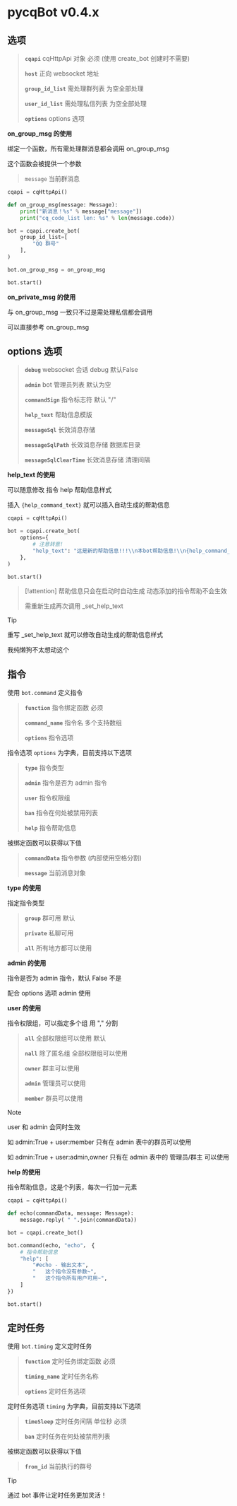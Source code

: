 # pycqBot v0.4.x

## 选项

> **`cqapi`** cqHttpApi 对象 必须 (使用 create_bot 创建时不需要)
> 
> **`host`** 正向 websocket 地址
> 
> **`group_id_list`** 需处理群列表 为空全部处理
> 
> **`user_id_list`** 需处理私信列表 为空全部处理
> 
> **`options`** options 选项

**on_group_msg 的使用**

绑定一个函数，所有需处理群消息都会调用 on_group_msg

这个函数会被提供一个参数

> `message` 当前群消息

```python
cqapi = cqHttpApi()

def on_group_msg(message: Message):
    print("新消息！%s" % message["message"])
    print("cq_code_list len: %s" % len(message.code))

bot = cqapi.create_bot(
    group_id_list=[
        "QQ 群号"
    ],
)

bot.on_group_msg = on_group_msg

bot.start()
```

**on_private_msg 的使用**

与 on_group_msg 一致只不过是需处理私信都会调用

可以直接参考 on_group_msg

## options 选项

> **`debug`** websocket 会话 debug 默认False
> 
> **`admin`** bot 管理员列表 默认为空
> 
> **`commandSign`** 指令标志符 默认 "/"
> 
> **`help_text`** 帮助信息模版
> 
> **`messageSql`** 长效消息存储
>
> **`messageSqlPath`** 长效消息存储 数据库目录
> 
> **`messageSqlClearTime`** 长效消息存储 清理间隔
>

**help_text 的使用**

可以随意修改 指令 help 帮助信息样式

插入 `{help_command_text}` 就可以插入自动生成的帮助信息

```python
cqapi = cqHttpApi()

bot = cqapi.create_bot(
    options={
        # 注意转意!
        "help_text": "这是新的帮助信息!!!\\n本bot帮助信息!\\n{help_command_text}\\npycqbot v0.1.0"
    },
)

bot.start()
```

> [!attention]
> 帮助信息只会在启动时自动生成 动态添加的指令帮助不会生效
>
> 需重新生成再次调用 _set_help_text

> [!tip]
> 重写 _set_help_text 就可以修改自动生成的帮助信息样式
>
> 我纯懒狗不太想动这个

## 指令

使用 `bot.command` 定义指令

> **`function`** 指令绑定函数 必须
> 
> **`command_name`** 指令名 多个支持数组
> 
> **`options`** 指令选项

指令选项 `options` 为字典，目前支持以下选项

> **`type`** 指令类型
> 
> **`admin`** 指令是否为 admin 指令
> 
> **`user`** 指令权限组
> 
> **`ban`** 指令在何处被禁用列表
> 
> **`help`** 指令帮助信息

被绑定函数可以获得以下值

> **`commandData`** 指令参数 (内部使用空格分割)
>
> **`message`** 当前消息对象

**type 的使用**

指定指令类型

> **`group`** 群可用 默认
>
> **`private`** 私聊可用
>
> **`all`** 所有地方都可以使用

**admin 的使用**

指令是否为 admin 指令，默认 False 不是

配合 options 选项 admin 使用

**user 的使用**

指令权限组，可以指定多个组 用 "," 分割

> **`all`** 全部权限组可以使用 默认
>
> **`nall`** 除了匿名组 全部权限组可以使用
>
> **`owner`** 群主可以使用
>
> **`admin`** 管理员可以使用
>
> **`member`** 群员可以使用

> [!note]
> user 和 admin 会同时生效
>
> 如 admin:True + user:member 只有在 admin 表中的群员可以使用
>
> 如 admin:True + user:admin,owner 只有在 admin 表中的 管理员/群主 可以使用

**help 的使用**

指令帮助信息，这是个列表，每次一行加一元素

```python
cqapi = cqHttpApi()

def echo(commandData, message: Message):
    message.reply( " ".join(commandData))

bot = cqapi.create_bot()

bot.command(echo, "echo"， {
    # 指令帮助信息
    "help": [
        "#echo - 输出文本",
        "   这个指令没有参数~",
        "   这个指令所有用户可用~",
    ]
})

bot.start()
```

## 定时任务

使用 `bot.timing` 定义定时任务

> **`function`** 定时任务绑定函数 必须
> 
> **`timing_name`** 定时任务名称
> 
> **`options`** 定时任务选项

定时任务选项 `timing` 为字典，目前支持以下选项

> **`timeSleep`** 定时任务间隔 单位秒 必须
> 
> **`ban`** 定时任务在何处被禁用列表

被绑定函数可以获得以下值

> **`from_id`** 当前执行的群号

> [!tip]
> 通过 bot 事件让定时任务更加灵活！
